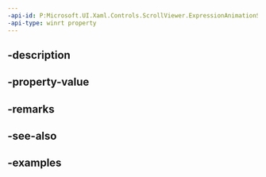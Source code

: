 ```yaml
---
-api-id: P:Microsoft.UI.Xaml.Controls.ScrollViewer.ExpressionAnimationSources
-api-type: winrt property
---
```


## -description

## -property-value

## -remarks

## -see-also

## -examples

